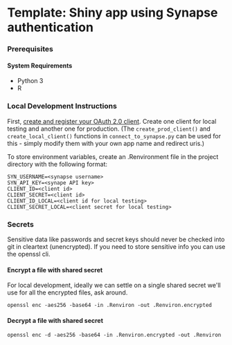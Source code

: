 # Template: Shiny app using Synapse authentication

### Prerequisites

#### System Requirements

* Python 3
* R

### Local Development Instructions

First, [create and register your OAuth 2.0 client](https://docs.synapse.org/articles/using_synapse_as_an_oauth_server.html). Create one client for local testing and another one for production. (The `create_prod_client()` and `create_local_client()` functions in `connect_to_synapse.py` can be used for this - simply modify them with your own app name and redirect uris.)

To store environment variables, create an .Renvironment file in the project directory with the following format:

```
SYN_USERNAME=<synapse username>
SYN_API_KEY=<synape API key>
CLIENT_ID=<client id>
CLIENT_SECRET=<client id>
CLIENT_ID_LOCAL=<client id for local testing>
CLIENT_SECRET_LOCAL=<client secret for local testing>
```

### Secrets

Sensitive data like passwords and secret keys should never be checked into git in cleartext (unencrypted). If you need to store sensitive info you can use the openssl cli.

#### Encrypt a file with shared secret
For local development, ideally we can settle on a single shared secret we'll use for all the encrypted files, ask around.

```
openssl enc -aes256 -base64 -in .Renviron -out .Renviron.encrypted
```

#### Decrypt a file with shared secret

```
openssl enc -d -aes256 -base64 -in .Renviron.encrypted -out .Renviron
```
